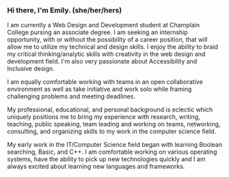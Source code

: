 ### Hi there, I'm Emily. (she/her/hers)

I am currently a Web Design and Development student at Champlain College pursing an associate degree. I am seeking an internship opportunity, with or without the possibility of a career position, that will allow me to utilize my technical and design skills. I enjoy the ability to braid my critical thinking/analytic skills with creativity in the web design and development field. I'm also very passionate about Accessibility and Inclusive design.

I am equally comfortable working with teams in an open collaborative environment as well as take initiative and work solo while framing challenging problems and meeting deadlines.

My professional, educational, and personal background is eclectic which uniquely positions me to bring my experience with research, writing, teaching, public speaking, team leading and working on teams, networking, consulting, and organizing skills to my work in the computer science field. 

My early work in the IT/Computer Science field began with learning Boolean searching, Basic, and C++. I am comfortable working on various operating systems, have the ability to pick up new technologies quickly and I am always excited about learning new languages and frameworks.

<!--
**Emmarie-Ahtunan/Emmarie-Ahtunan** is a ✨ _special_ ✨ repository because its `README.md` (this file) appears on your GitHub profile.

Here are some ideas to get you started:

- 🔭 I’m currently working on ...
- 🌱 I’m currently learning ...
- 👯 I’m looking to collaborate on ...
- 🤔 I’m looking for help with ...
- 💬 Ask me about ...
- 📫 How to reach me: ...
- 😄 Pronouns: ...
- ⚡ Fun fact: ...
-->
